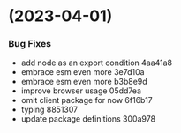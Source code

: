 #  (2023-04-01)


### Bug Fixes

* add node as an export condition 4aa41a8
* embrace esm even more 3e7d10a
* embrace esm even more b3b8e9d
* improve browser usage 05dd7ea
* omit client package for now 6f16b17
* typing 8851307
* update package definitions 300a978



